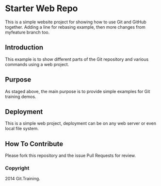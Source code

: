 # Starter Web Repo

This is a simple website project for showing how to use Git and GitHub together.  Adding a line for rebasing example, then more changes from myfeature branch too.

## Introduction

This example is to show different parts of the Git repository and various commands using a web project.

## Purpose

As staged above, the main purpose is to provide simple examples for Git training demos.

## Deployment

This is a simple web project, deployment can be on any web server or even local file system.

## How To Contribute

Please fork this repository and the issue Pull Requests for review.

### Copyright 

2014 Git.Training.
